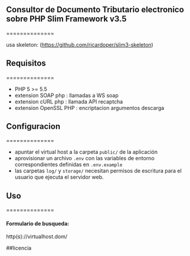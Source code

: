 ## Consultor de Documento Tributario electronico sobre PHP Slim Framework v3.5
==============

usa skeleton: (https://github.com/ricardoper/slim3-skeleton)


## Requisitos
==============
- PHP 5 >= 5.5
- extension SOAP php : llamadas a WS soap
- extension cURL php : llamada API recaptcha
- extension OpenSSL PHP : encriptacion argumentos descarga

## Configuracion
==============
- apuntar el virtual host a la carpeta ```public/``` de la aplicación
- aprovisionar un archivo ```.env``` con las variables de entorno correspondientes definidas en ```.env.example```
- las carpetas ```log/``` y ```storage/``` necesitan permisos de escritura para el usuario que ejecuta el servidor web.

## Uso
==============

#### Formulario de busqueda:
http(s)://virtualhost.dom/

##licencia
